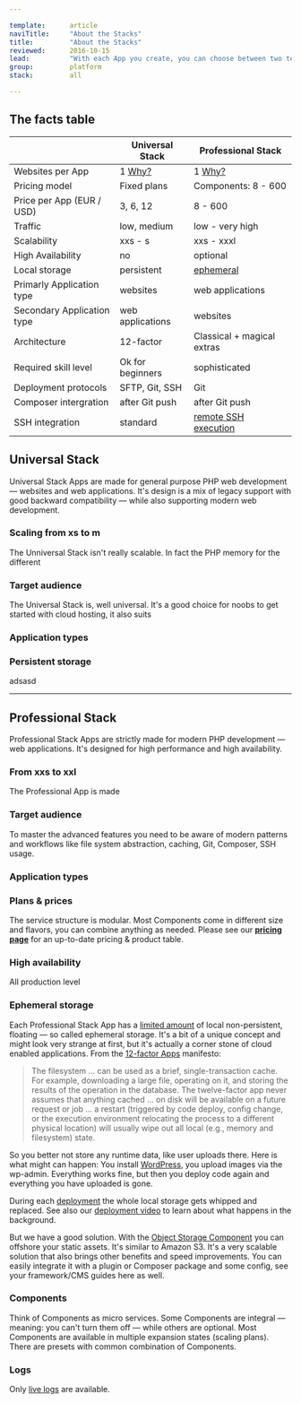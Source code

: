 ```yaml
---

template:      article
naviTitle:     "About the Stacks"
title:         "About the Stacks"
reviewed:      2016-10-15
lead:          "With each App you create, you can choose between two technology stacks. This article helps you to understand why there are two stacks and how to decide decide."
group:         platform
stack:         all

---
```


## The facts table

|                             | Universal Stack                | Professional Stack                                |
| --------------------------- | ------------------------------ | ------------------------------------------------- |
| Websites per App            | 1 [Why?](/app)                 | 1 [Why?](/app)                                    |
| Pricing model               | Fixed plans                    | Components: 8 - 600                               |
| Price per App (EUR / USD)   | 3, 6, 12                       | 8 - 600                                           |
| Traffic                     | low, medium                    | low - very high                                   |
| Scalability                 | xxs - s                        | xxs - xxxl                                        |
| High Availability           | no                             | optional                                          |
| Local storage               | persistent                     | [ephemeral](#toc-ephemeral-storage)               |
| Primarly Application type   | websites                       | web applications                                  |
| Secondary Application type  | web applications               | websites                                          |
| Architecture                | 12-factor                      | Classical + magical extras                        |
| Required skill level        | Ok for beginners               | sophisticated                                     |
| Deployment protocols        | SFTP, Git, SSH                 | Git                                               |
| Composer intergration       | after Git push                 | after Git push                                    |
| SSH integration             | standard                       | [remote SSH execution](/remote-ssh-execution-pro) |


## Universal Stack

Universal Stack Apps are made for general purpose PHP web development — websites and web applications. It's design is a mix of legacy support with good backward compatibility — while also supporting modern web development.

### Scaling from xs to m

The Unniversal Stack isn't really scalable. In fact the PHP memory for the different 

### Target audience

The Universal Stack is, well universal. It's a good choice for noobs to get started with cloud hosting, it also suits 

### Application types



### Persistent storage

adsasd

- - -

## Professional Stack

Professional Stack Apps are strictly made for modern PHP development — web applications. It's designed for high performance and high availability. 

### From xxs to xxl

The Professional App is made 


### Target audience

To master the advanced features you need to be aware of modern patterns and workflows like file system abstraction, caching, Git, Composer, SSH usage.

### Application types



### Plans & prices

The service structure is modular. Most Components come in different size and flavors, you can combine anything as needed. Please see our **[pricing page](https://www.fortrabbit.com/pricing-pro)** for an up-to-date pricing & product table.


### High availability

All production level


### Ephemeral storage

Each Professional Stack App has a [limited amount](https://www.fortrabbit.com/specs#limits) of local non-persistent, floating — so called ephemeral storage. It's a bit of a unique concept and might look very strange at first, but it's actually a corner stone of cloud enabled applications. From the [12-factor Apps](http://12factor.net/) manifesto:

> The filesystem … can be used as a brief, single-transaction cache. For example, downloading a large file, operating on it, and storing the results of the operation in the database. The twelve-factor app never assumes that anything cached … on disk will be available on a future request or job … a restart (triggered by code deploy, config change, or the execution environment relocating the process to a different physical location) will usually wipe out all local (e.g., memory and filesystem) state.

So you better not store any runtime data, like user uploads there. Here is what might can happen: You install [WordPress](install-wordpress-pro), you upload images via the wp-admin. Everything works fine, but then you deploy code again and everything you have uploaded is gone. 

During each [deployment](/git-deployment) the whole local storage gets whipped and replaced. See also our [deployment video](/deployment-architecture-video) to learn about what happens in the background.

But we have a good solution. With the [Object Storage Component](/object-storage) you can offshore your static assets. It's similar to Amazon S3. It's a very scalable solution that also brings other benefits and speed improvements. You can easily integrate it with a plugin or Composer package and some config, see your framework/CMS guides here as well.

### Components

Think of Components as micro services. Some Components are integral — meaning: you can't turn them off — while others are optional. Most Components are available in multiple expansion states (scaling plans). There are presets with common combination of Components.


### Logs

Only [live logs](logging) are available.